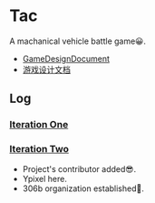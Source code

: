 # Tac
A machanical vehicle battle game:grinning:.
- [GameDesignDocument](https://github.com/306b/Tac/blob/master/GameDesignDocument.md)
- [游戏设计文档](https://github.com/306b/Tac/blob/master/游戏设计文档.md)

## Log
### [Iteration One](https://github.com/306b/Tac/blob/master/Iterations/IterationOne.md)

### [Iteration Two](https://github.com/306b/Tac/blob/master/Iterations/IterationTwo.md)
- Project's contributor added:sunglasses:.
- Ypixel here.
- 306b organization established:office:.
